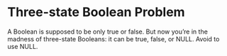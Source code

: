 # Three-state Boolean Problem

A Boolean is supposed to be only true or false. But now you’re in the madness of three-state Booleans: it can be true, false, or NULL. Avoid to use NULL.
